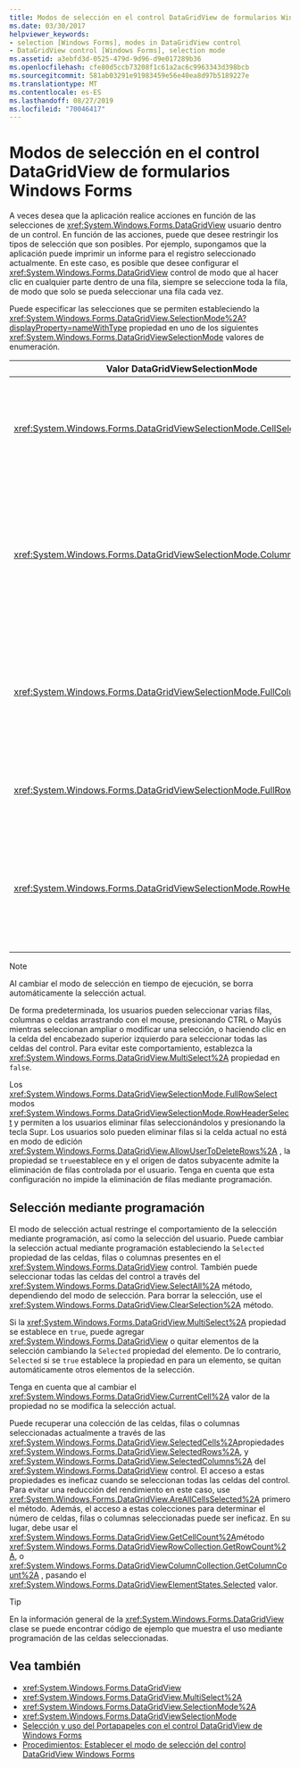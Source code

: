 ```yaml
---
title: Modos de selección en el control DataGridView de formularios Windows Forms
ms.date: 03/30/2017
helpviewer_keywords:
- selection [Windows Forms], modes in DataGridView control
- DataGridView control [Windows Forms], selection mode
ms.assetid: a3ebfd3d-0525-479d-9d96-d9e017289b36
ms.openlocfilehash: cfe80d5ccb73208f1c61a2ac6c9963343d398bcb
ms.sourcegitcommit: 581ab03291e91983459e56e40ea8d97b5189227e
ms.translationtype: MT
ms.contentlocale: es-ES
ms.lasthandoff: 08/27/2019
ms.locfileid: "70046417"
---
```

# <a name="selection-modes-in-the-windows-forms-datagridview-control"></a>Modos de selección en el control DataGridView de formularios Windows Forms

A veces desea que la aplicación realice acciones en función de las selecciones de <xref:System.Windows.Forms.DataGridView> usuario dentro de un control. En función de las acciones, puede que desee restringir los tipos de selección que son posibles. Por ejemplo, supongamos que la aplicación puede imprimir un informe para el registro seleccionado actualmente. En este caso, es posible que desee configurar el <xref:System.Windows.Forms.DataGridView> control de modo que al hacer clic en cualquier parte dentro de una fila, siempre se seleccione toda la fila, de modo que solo se pueda seleccionar una fila cada vez.

Puede especificar las selecciones que se permiten estableciendo la <xref:System.Windows.Forms.DataGridView.SelectionMode%2A?displayProperty=nameWithType> propiedad en uno de los siguientes <xref:System.Windows.Forms.DataGridViewSelectionMode> valores de enumeración.

|Valor DataGridViewSelectionMode|DESCRIPCIÓN|
|-------------------------------------|-----------------|
|<xref:System.Windows.Forms.DataGridViewSelectionMode.CellSelect>|Al hacer clic en una celda, se selecciona. Los encabezados de fila y de columna no se pueden usar para la selección.|
|<xref:System.Windows.Forms.DataGridViewSelectionMode.ColumnHeaderSelect>|Al hacer clic en una celda, se selecciona. Al hacer clic en un encabezado de columna, se selecciona toda la columna. Los encabezados de columna no se pueden usar para la ordenación.|
|<xref:System.Windows.Forms.DataGridViewSelectionMode.FullColumnSelect>|Al hacer clic en una celda o en un encabezado de columna, se selecciona toda la columna. Los encabezados de columna no se pueden usar para la ordenación.|
|<xref:System.Windows.Forms.DataGridViewSelectionMode.FullRowSelect>|Al hacer clic en una celda o en un encabezado de fila, se selecciona toda la fila.|
|<xref:System.Windows.Forms.DataGridViewSelectionMode.RowHeaderSelect>|Modo de selección predeterminada. Al hacer clic en una celda, se selecciona. Al hacer clic en un encabezado de fila, se selecciona toda la fila.|

> [!NOTE]
> Al cambiar el modo de selección en tiempo de ejecución, se borra automáticamente la selección actual.

De forma predeterminada, los usuarios pueden seleccionar varias filas, columnas o celdas arrastrando con el mouse, presionando CTRL o Mayús mientras seleccionan ampliar o modificar una selección, o haciendo clic en la celda del encabezado superior izquierdo para seleccionar todas las celdas del control. Para evitar este comportamiento, establezca la <xref:System.Windows.Forms.DataGridView.MultiSelect%2A> propiedad en `false`.

Los <xref:System.Windows.Forms.DataGridViewSelectionMode.FullRowSelect> modos <xref:System.Windows.Forms.DataGridViewSelectionMode.RowHeaderSelect> y permiten a los usuarios eliminar filas seleccionándolos y presionando la tecla Supr. Los usuarios solo pueden eliminar filas si la celda actual no está en modo de edición <xref:System.Windows.Forms.DataGridView.AllowUserToDeleteRows%2A> , la propiedad se `true`establece en y el origen de datos subyacente admite la eliminación de filas controlada por el usuario. Tenga en cuenta que esta configuración no impide la eliminación de filas mediante programación.

## <a name="programmatic-selection"></a>Selección mediante programación

El modo de selección actual restringe el comportamiento de la selección mediante programación, así como la selección del usuario. Puede cambiar la selección actual mediante programación estableciendo la `Selected` propiedad de las celdas, filas o columnas presentes en el <xref:System.Windows.Forms.DataGridView> control. También puede seleccionar todas las celdas del control a través del <xref:System.Windows.Forms.DataGridView.SelectAll%2A> método, dependiendo del modo de selección. Para borrar la selección, use el <xref:System.Windows.Forms.DataGridView.ClearSelection%2A> método.

Si la <xref:System.Windows.Forms.DataGridView.MultiSelect%2A> propiedad se establece en `true`, puede agregar <xref:System.Windows.Forms.DataGridView> o quitar elementos de la selección cambiando la `Selected` propiedad del elemento. De lo contrario, `Selected` si se `true` establece la propiedad en para un elemento, se quitan automáticamente otros elementos de la selección.

Tenga en cuenta que al cambiar el <xref:System.Windows.Forms.DataGridView.CurrentCell%2A> valor de la propiedad no se modifica la selección actual.

Puede recuperar una colección de las celdas, filas o columnas seleccionadas actualmente a través de las <xref:System.Windows.Forms.DataGridView.SelectedCells%2A>propiedades <xref:System.Windows.Forms.DataGridView.SelectedRows%2A>, y <xref:System.Windows.Forms.DataGridView.SelectedColumns%2A> del <xref:System.Windows.Forms.DataGridView> control. El acceso a estas propiedades es ineficaz cuando se seleccionan todas las celdas del control. Para evitar una reducción del rendimiento en este caso, use <xref:System.Windows.Forms.DataGridView.AreAllCellsSelected%2A> primero el método. Además, el acceso a estas colecciones para determinar el número de celdas, filas o columnas seleccionadas puede ser ineficaz. En su lugar, debe usar el <xref:System.Windows.Forms.DataGridView.GetCellCount%2A>método <xref:System.Windows.Forms.DataGridViewRowCollection.GetRowCount%2A>, o <xref:System.Windows.Forms.DataGridViewColumnCollection.GetColumnCount%2A> , pasando el <xref:System.Windows.Forms.DataGridViewElementStates.Selected> valor.

> [!TIP]
> En la información general de la <xref:System.Windows.Forms.DataGridView> clase se puede encontrar código de ejemplo que muestra el uso mediante programación de las celdas seleccionadas.

## <a name="see-also"></a>Vea también

- <xref:System.Windows.Forms.DataGridView>
- <xref:System.Windows.Forms.DataGridView.MultiSelect%2A>
- <xref:System.Windows.Forms.DataGridView.SelectionMode%2A>
- <xref:System.Windows.Forms.DataGridViewSelectionMode>
- [Selección y uso del Portapapeles con el control DataGridView de Windows Forms](selection-and-clipboard-use-with-the-windows-forms-datagridview-control.md)
- [Procedimientos: Establecer el modo de selección del control DataGridView Windows Forms](how-to-set-the-selection-mode-of-the-windows-forms-datagridview-control.md)
